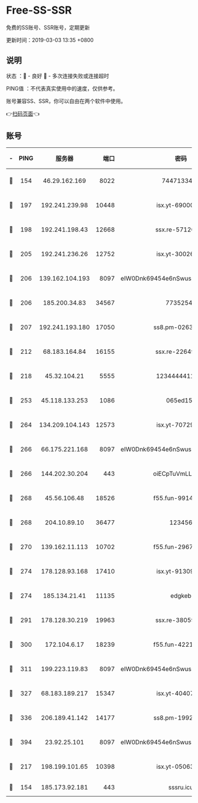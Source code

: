 # Free-SS-SSR

免费的SS账号、SSR账号，定期更新

更新时间：2019-03-03 13:35 +0800

## 说明

状态     ：🙂 - 良好 🙁 - 多次连接失败或连接超时

PING值   ：不代表真实使用中的速度，仅供参考。

账号兼容SS、SSR，你可以自由在两个软件中使用。

👉[扫码页面](https://liesauer.github.io/free-ss-ssr.github.io/)👈

## 账号

|-|PING|服务器|端口|密码|加密方式|区域|
|:----:|:----:|:-----:|-----:|:----:|:----:|:----:|
|🙂|154|46.29.162.169|8022|7447133485|aes-256-cfb|RU|
|🙂|197|192.241.239.98|10448|isx.yt-69000110|aes-256-cfb|US|
|🙂|198|192.241.198.43|12668|ssx.re-57120332|aes-256-cfb|US|
|🙂|205|192.241.236.26|12752|isx.yt-30026979|aes-256-cfb|US|
|🙂|206|139.162.104.193|8097|eIW0Dnk69454e6nSwuspv9DmS201tQ0D|aes-256-cfb|JP|
|🙂|206|185.200.34.83|34567|77352549|aes-256-cfb|US|
|🙂|207|192.241.193.180|17050|ss8.pm-02632240|aes-256-cfb|US|
|🙂|212|68.183.164.84|16155|ssx.re-22649975|aes-256-cfb|US|
|🙂|218|45.32.104.21|5555|1234444411111|aes-256-cfb|SG|
|🙂|253|45.118.133.253|1086|065ed15a|aes-256-cfb|SG|
|🙂|264|134.209.104.143|12573|isx.yt-70729668|aes-256-cfb|SG|
|🙂|266|66.175.221.168|8097|eIW0Dnk69454e6nSwuspv9DmS201tQ0D|aes-256-cfb|US|
|🙂|266|144.202.30.204|443|oiECpTuVmLLxk4Ts|aes-256-cfb|US|
|🙂|268|45.56.106.48|18526|f55.fun-99140423|aes-256-cfb|US|
|🙂|268|204.10.89.10|36477|123456|aes-256-cfb|US|
|🙂|270|139.162.11.113|10702|f55.fun-29670357|aes-256-cfb|SG|
|🙂|274|178.128.93.168|17410|isx.yt-91309111|aes-256-cfb|SG|
|🙂|274|185.134.21.41|11135|edgkeb|aes-256-cfb|GB|
|🙂|291|178.128.30.219|19963|ssx.re-38059687|aes-256-cfb|SG|
|🙂|300|172.104.6.17|18239|f55.fun-42215388|aes-256-cfb|US|
|🙂|311|199.223.119.83|8097|eIW0Dnk69454e6nSwuspv9DmS201tQ0D|aes-256-cfb|US|
|🙂|327|68.183.189.217|15347|isx.yt-40407934|aes-256-cfb|SG|
|🙂|336|206.189.41.142|14177|ss8.pm-19928527|aes-256-cfb|SG|
|🙂|394|23.92.25.101|8097|eIW0Dnk69454e6nSwuspv9DmS201tQ0D|aes-256-cfb|US|
|🙂|217|198.199.101.65|10398|isx.yt-05063367|aes-256-cfb|US|
|🙁|154|185.173.92.181|443|sssru.icu|rc4-md5|RU|
